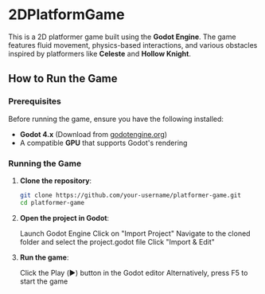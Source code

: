 # 2DPlatformGame

This is a 2D platformer game built using the **Godot Engine**. The game features fluid movement, physics-based interactions, and various obstacles inspired by platformers like **Celeste** and **Hollow Knight**.

## How to Run the Game  

### Prerequisites  
Before running the game, ensure you have the following installed:  
- **Godot 4.x** (Download from [godotengine.org](https://godotengine.org/))  
- A compatible **GPU** that supports Godot's rendering  

### Running the Game  
1. **Clone the repository**:  
   ```bash
   git clone https://github.com/your-username/platformer-game.git
   cd platformer-game

2. **Open the project in Godot**:

    Launch Godot Engine
    Click on "Import Project"
    Navigate to the cloned folder and select the project.godot file
    Click "Import & Edit"

3. **Run the game**:

    Click the Play (▶️) button in the Godot editor
    Alternatively, press F5 to start the game
